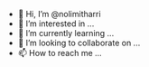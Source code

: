 - 👋 Hi, I’m @nolimitharri
- 👀 I’m interested in ...
- 🌱 I’m currently learning ...
- 💞️ I’m looking to collaborate on ...
- 📫 How to reach me ...

<!---
nolimitharri/nolimitharri is a ✨ special ✨ repository because its `README.md` (this file) appears on your GitHub profile.
You can click the Preview link to take a look at your changes.
--->
